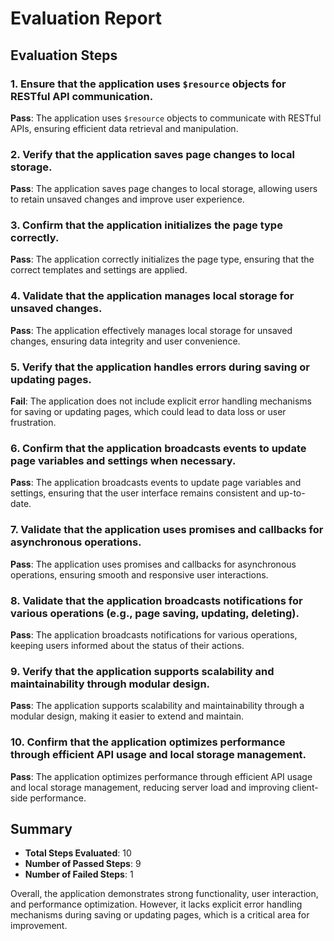 # Evaluation Report

## Evaluation Steps

### 1. Ensure that the application uses `$resource` objects for RESTful API communication.
**Pass**: The application uses `$resource` objects to communicate with RESTful APIs, ensuring efficient data retrieval and manipulation.

### 2. Verify that the application saves page changes to local storage.
**Pass**: The application saves page changes to local storage, allowing users to retain unsaved changes and improve user experience.

### 3. Confirm that the application initializes the page type correctly.
**Pass**: The application correctly initializes the page type, ensuring that the correct templates and settings are applied.

### 4. Validate that the application manages local storage for unsaved changes.
**Pass**: The application effectively manages local storage for unsaved changes, ensuring data integrity and user convenience.

### 5. Verify that the application handles errors during saving or updating pages.
**Fail**: The application does not include explicit error handling mechanisms for saving or updating pages, which could lead to data loss or user frustration.

### 6. Confirm that the application broadcasts events to update page variables and settings when necessary.
**Pass**: The application broadcasts events to update page variables and settings, ensuring that the user interface remains consistent and up-to-date.

### 7. Validate that the application uses promises and callbacks for asynchronous operations.
**Pass**: The application uses promises and callbacks for asynchronous operations, ensuring smooth and responsive user interactions.

### 8. Validate that the application broadcasts notifications for various operations (e.g., page saving, updating, deleting).
**Pass**: The application broadcasts notifications for various operations, keeping users informed about the status of their actions.

### 9. Verify that the application supports scalability and maintainability through modular design.
**Pass**: The application supports scalability and maintainability through a modular design, making it easier to extend and maintain.

### 10. Confirm that the application optimizes performance through efficient API usage and local storage management.
**Pass**: The application optimizes performance through efficient API usage and local storage management, reducing server load and improving client-side performance.

## Summary

- **Total Steps Evaluated**: 10
- **Number of Passed Steps**: 9
- **Number of Failed Steps**: 1

Overall, the application demonstrates strong functionality, user interaction, and performance optimization. However, it lacks explicit error handling mechanisms during saving or updating pages, which is a critical area for improvement.